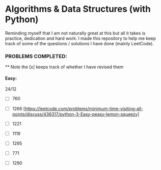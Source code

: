 # Algorithms & Data Structures (with Python)
Reminding myself that I am not naturally great at this but all it takes is practice, dedication and hard work. I made this repository to help me keep track of some of the questions / solutions I have done (mainly LeetCode).

### PROBLEMS COMPLETED:
** Note the [x] keeps track of whether I have revised them
#### Easy:
24/12
- [ ] 760
- [ ] 1266 [https://leetcode.com/problems/minimum-time-visiting-all-points/discuss/436317/python-3-Easy-peasy-lemon-squeezy]
- [ ] 1221
- [ ] 1119
- [ ] 1295
- [ ] 771
- [ ] 1290


